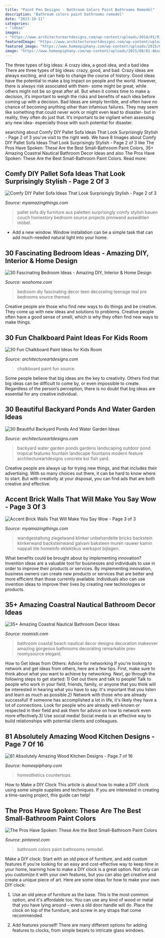 ```yaml
---
title: "Paint Pen Designs - Bathroom Colors Paint Bathrooms Remodel"
description: "Bathroom colors paint bathrooms remodel"
date: "2023-10-11"
categories:
- "ideas"
images:
- "https://www.architectureartdesigns.com/wp-content/uploads/2014/01/914.jpg"
featuredImage: "https://www.architectureartdesigns.com/wp-content/uploads/2014/01/914.jpg"
featured_image: "https://www.homeepiphany.com/wp-content/uploads/2015/08/81-Absolutely-Amazing-Wood-Kitchen-Designs-32.jpg"
image: "https://www.homeepiphany.com/wp-content/uploads/2015/08/81-Absolutely-Amazing-Wood-Kitchen-Designs-32.jpg"
---
```



The three types of big ideas: A crazy idea, a good idea, and a bad idea
There are three types of big ideas: crazy, good, and bad. Crazy ideas are always exciting, and can help to change the course of history. Good ideas have the potential to make a big impact on people and the world. However, there is always risk associated with them- some might be great, while others might not be so great after all. But when it comes time to make a decision, it’s important to weigh the risks and benefits of each idea before coming up with a decision.
Bad Ideas are simply terrible, and often have no chance of becoming anything other than infamous failures. They may seem like something that could never work or might even lead to disaster- but in reality, they often do just that. It’s important to be vigilant when assessing any new idea- especially those with such potential for disaster.

	

		
searching about Comfy DIY Pallet Sofa Ideas That Look Surprisingly Stylish - Page 2 of 3 you've visit to the right web. We have 8 Images about Comfy DIY Pallet Sofa Ideas That Look Surprisingly Stylish - Page 2 of 3 like The Pros Have Spoken: These Are the Best Small-Bathroom Paint Colors, 35+ Amazing Coastral Nautical Bathroom Decor Ideas and also The Pros Have Spoken: These Are the Best Small-Bathroom Paint Colors. Read more:
		
    
## Comfy DIY Pallet Sofa Ideas That Look Surprisingly Stylish - Page 2 Of 3

<img loading=lazy src="http://myamazingthings.com/wp-content/uploads/2017/08/pallet-sofa-6.jpg" onerror="this.onerror=null;this.src='https://tse3.mm.bing.net/th?id=OIP.o5hcT3mcxipykayNRvx4RQDhEs&amp;pid=15.1';" alt="Comfy DIY Pallet Sofa Ideas That Look Surprisingly Stylish - Page 2 of 3">

_Source: myamazingthings.com_

>pallet sofa diy furniture aus paletten surprisingly comfy stylish bauen couch homestory bedroom source projects pinnwand auswählen möbel. 

	

- Add a new window. Window installation can be a simple task that can add much-needed natural light into your home.

    
## 30 Fascinating Bedroom Ideas - Amazing DIY, Interior &amp; Home Design

<img loading=lazy src="http://www.woohome.com/wp-content/uploads/2014/03/Bedroom-ideas-2014-8.jpg" onerror="this.onerror=null;this.src='https://tse1.mm.bing.net/th?id=OIP.03Xj8-AJSvYncZQnmXwrdwHaJR&amp;pid=15.1';" alt="30 Fascinating Bedroom Ideas - Amazing DIY, Interior &amp; Home Design">

_Source: woohome.com_

>bedroom diy fascinating decor teen decorating teenage teal pre bedrooms source themed. 

	

Creative people are those who find new ways to do things and be creative. They come up with new ideas and solutions to problems. Creative people often have a good sense of smell, which is why they often find new ways to make things.

    
## 30 Fun Chalkboard Paint Ideas For Kids Room

<img loading=lazy src="https://www.architectureartdesigns.com/wp-content/uploads/2014/01/914.jpg" onerror="this.onerror=null;this.src='https://tse3.mm.bing.net/th?id=OIP.pdr729nYvcQMLdmxXlQGqQHaKI&amp;pid=15.1';" alt="30 Fun Chalkboard Paint Ideas for Kids Room">

_Source: architectureartdesigns.com_

>chalkboard paint fun source. 

	

Some people believe that big ideas are the key to creativity. Others find that big ideas can be difficult to come by, or even impossible to create. Regardless of the person’s perception, there is no doubt that big ideas are essential for any creative individual.

    
## 30 Beautiful Backyard Ponds And Water Garden Ideas

<img loading=lazy src="http://www.architectureartdesigns.com/wp-content/uploads/2013/04/Backyard-ArchitectureArtDesigns-4.jpg" onerror="this.onerror=null;this.src='https://tse4.mm.bing.net/th?id=OIP.pTQD_cy7exuwIXpbB3XA8AHaLH&amp;pid=15.1';" alt="30 Beautiful Backyard Ponds And Water Garden Ideas">

_Source: architectureartdesigns.com_

>backyard water garden ponds gardens landscaping outdoor pond tropical features fountain landscape fountains modern feature architectureartdesigns concrete koi fish yard. 

	

Creative people are always up for trying new things, and that includes their advertising. With so many choices out there, it can be hard to know where to start. But with creativity at your disposal, you can find ads that are both creative and effective.

    
## Accent Brick Walls That Will Make You Say Wow - Page 3 Of 3

<img loading=lazy src="https://myamazingthings.com/wp-content/uploads/2017/01/Susan-Galvani_Brooklyn-Living-Room_Brick.jpg.rend_.hgtvcom.1280.720-1024x576.jpeg" onerror="this.onerror=null;this.src='https://tse2.mm.bing.net/th?id=OIP.PI1oWNxOaOYSf8_Obz-tLQHaEK&amp;pid=15.1';" alt="Accent Brick Walls That Will Make You Say Wow - Page 3 of 3">

_Source: myamazingthings.com_

>wandgestaltung ziegelwand klinker unbehandelte bricks backstein klinkerwand backsteinwand galvani baksteen muren rauwer kamin nappali tile homeinfo eklektikus werkspot bijlagen. 

	

What benefits could be brought about by implementing innovation?
Invention ideas are a valuable tool for businesses and individuals to use in order to improve their products or services. By implementing innovation, business owners can create new products or services that are better and more efficient than those currently available. Individuals also can use invention ideas to improve their lives by creating new technologies or products.

    
## 35+ Amazing Coastral Nautical Bathroom Decor Ideas

<img loading=lazy src="https://roomisti.com/wp-content/uploads/2018/11/35-Amazing-Coastral-Nautical-Bathroom-Decor-Ideas-13.jpg" onerror="this.onerror=null;this.src='https://tse3.mm.bing.net/th?id=OIP.zcqinCYIbSWxcgnGDMX9CwHaLH&amp;pid=15.1';" alt="35+ Amazing Coastral Nautical Bathroom Decor Ideas">

_Source: roomisti.com_

>bathroom coastal beach nautical decor designs decoration makeover amazing gorgeous bathrooms decorating remarkable prev roomysource elegant. 

	

How to Get Ideas from Others: Advice for networking
If you're looking to network and get ideas from others, here are a few tips. First, make sure to think about what you want to achieve by networking. Next, go through the following steps to get started: 1) Get out there and talk to people! Talk to people who work in your field, friends, family, or anyone that you think will be interested in hearing what you have to say. It's important that you listen and learn as much as possible.2) Network with those who are already successful! If someone has accomplished a lot in life, it's likely they have a lot of connections. Look for people who are already well-known or respected in their field and ask them for advice on how to network even more effectively.3) Use social media! Social media is an effective way to build relationships with potential clients and colleagues.

    
## 81 Absolutely Amazing Wood Kitchen Designs - Page 7 Of 16

<img loading=lazy src="https://www.homeepiphany.com/wp-content/uploads/2015/08/81-Absolutely-Amazing-Wood-Kitchen-Designs-32.jpg" onerror="this.onerror=null;this.src='https://tse1.mm.bing.net/th?id=OIP.z8J5lM4N_OUlZ7PuMD8TpQHaE7&amp;pid=15.1';" alt="81 Absolutely Amazing Wood Kitchen Designs - Page 7 of 16">

_Source: homeepiphany.com_

>homesthetics countertops. 

	

How to Make a DIY Clock
This article is about how to make a DIY clock using some simple supplies and techniques. If you are interested in creating a time-saving project, this guide can help!

    
## The Pros Have Spoken: These Are The Best Small-Bathroom Paint Colors

<img loading=lazy src="https://i.pinimg.com/736x/35/82/e0/3582e0e545bfcfeec445fc659d687f01.jpg" onerror="this.onerror=null;this.src='https://tse3.mm.bing.net/th?id=OIP.u1WZ91XEZp51hdvj5MHZ7wHaLI&amp;pid=15.1';" alt="The Pros Have Spoken: These Are the Best Small-Bathroom Paint Colors">

_Source: pinterest.com_

>bathroom colors paint bathrooms remodel. 

	

Make a DIY clock: Start with an old piece of furniture, and add custom features
If you're looking for an easy and cost-effective way to keep time in your home, learning how to make a DIY clock is a great option. Not only can you customize it with your own features, but you can also get creative and create a unique piece of art. Here are some ideas for how to make your own DIY clock:
1. Use an old piece of furniture as the base. This is the most common option, and it's affordable too. You can use any kind of wood or metal that you have lying around – even a old door handle will do. Place the clock on top of the furniture, and screw in any straps that come recommended.

2. Add features yourself! There are many different options for adding features to clocks, from simple bezels to intricate glass windows.

